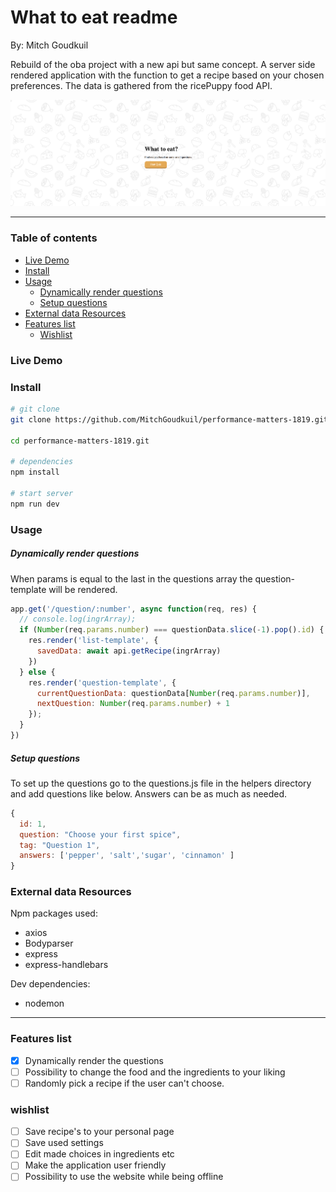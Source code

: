 # What to eat readme
By: Mitch Goudkuil

Rebuild of the oba project with a new api but same concept.
A server side rendered application with the function to get a recipe based on your chosen preferences. The data is gathered from the ricePuppy food API.

![Image from the interface](/img/app.png)

---

### Table of contents

* [Live Demo](#The-assignment)
* [Install](#install)
* [Usage](#Usage)
   * [Dynamically render questions](#Dynamically-render-questions)
   * [Setup questions](#Setup-questions)
* [External data Resources](#External-data-Resources)
* [Features list](#Features-list)
   * [Wishlist](#wishlist)

### Live Demo
<!-- [PokeSearch](https://mitchgoudkuil.github.io/web-app-from-scratch-18-19/week2) -->   

### Install
```bash
# git clone
git clone https://github.com/MitchGoudkuil/performance-matters-1819.git

cd performance-matters-1819.git

# dependencies
npm install

# start server
npm run dev

```

### Usage

##### Dynamically render questions
When params is equal to the last in the questions array the question-template will be rendered.

```javascript
app.get('/question/:number', async function(req, res) {
  // console.log(ingrArray);
  if (Number(req.params.number) === questionData.slice(-1).pop().id) {
    res.render('list-template', {
      savedData: await api.getRecipe(ingrArray)
    })
  } else {
    res.render('question-template', {
      currentQuestionData: questionData[Number(req.params.number)],
      nextQuestion: Number(req.params.number) + 1
    });
  }
})
```

##### Setup questions
To set up the questions go to the questions.js file in the helpers directory and add questions like below. Answers can be as much as needed.
```javascript
{
  id: 1,
  question: "Choose your first spice",
  tag: "Question 1",
  answers: ['pepper', 'salt','sugar', 'cinnamon' ]
}
```

### External data Resources
Npm packages used:
- axios
- Bodyparser
- express
- express-handlebars

Dev dependencies:
- nodemon

---

### Features list

- [X] Dynamically render the questions
- [ ] Possibility to change the food and the ingredients to your liking
- [ ] Randomly pick a recipe if the user can't choose.

### wishlist

- [ ] Save recipe's to your personal page
- [ ] Save used settings
- [ ] Edit made choices in ingredients etc
- [ ] Make the application user friendly
- [ ] Possibility to use the website while being offline
